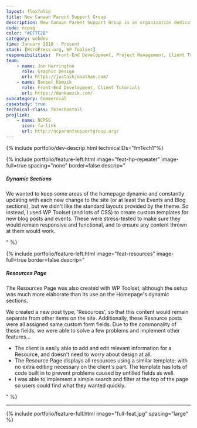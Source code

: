 ```yaml
---
layout: flexfolio
title: New Canaan Parent Support Group
description: New Canaan Parent Support Group is an organization dedicated to providing an inclusive and safe environment for parents of loved ones affected by addiction and substance use.
code: ncpsg
color: "#EF7F2B"
category: webdev
time: January 2018 - Present
stack: [WordPress.org, WP Toolset]
responsibilities:  Front-End Development, Project Management, Client Tutorials, Server Management
team:
    - name: Jon Harrington
      role: Graphic Design
      url: https://justaskjonathan.com/
    - name: Daniel Kamzik
      role: Front-End Development, Client Tutorials
      url: https://dankamzik.com/
subcategory: Commercial
casestudy: true
technical-class: fmTechDetail
projlink:
    - name: NCPSG
      icon: fa-link
      url: http://ncparentsupportgroup.org/
---
```


{% include portfolio/dev-descrip.html
    technicalIDs="fmTech1"%}

<div class="row">
<div class="col-12">

{% include portfolio/feature-left.html
    image="feat-hp-repeater"
    image-full=true
    spacing="none"
    border=false
    descrip="<div>
        <h5>Dynamic Sections</h5>
        <p>We wanted to keep some areas of the homepage dynamic and constantly updating with each new change to the site (or at least the Events and Blog sections), but we didn't like the standard layouts provided by the theme. So instead, I used WP Toolset (and lots of CSS) to create custom templates for new blog posts and events. These were stress-tested to make sure they would remain responsive and functional, and to ensure any content thrown at them would work.</p>
    </div>" %}

{% include portfolio/feature-left.html
    image="feat-resources"
    image-full=true
    border=false
    descrip="<div>
        <h5>Resources Page</h5>
        <p>The Resources Page was also created with WP Toolset, although the setup was much more elaborate than its use on the Homepage's dynamic sections.</p>
        <p>We created a new post type, 'Resources', so that this content would remain separate from other items on the site. Additionally, these Resource posts were all assigned same custom form fields. Due to the commonality of these fields, we were able to solve a few problems and implement other features...</p>
        <ul>
            <li>The client is easily able to add and edit relevant information for a Resource, and doesn't need to worry about design at all.</li>
            <li>The Resource Page displays all resources using a similar template; with no extra editing necessary on the client's part. The template has lots of code built in to prevent problems caused by unfilled fields as well.</li>
            <li>I was able to implement a simple search and filter at the top of the page so users could find what they wanted quickly.</li>
        </ul>
    </div>" %}

<div class="row"><hr class="thick feature-padding"/></div>

{% include portfolio/feature-full.html
    image="full-feat.jpg"
    spacing="large" %}